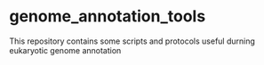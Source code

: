 # genome_annotation_tools
This repository contains some scripts and protocols useful durning eukaryotic genome annotation
